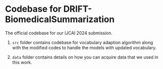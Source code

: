 # Codebase for DRIFT-BiomedicalSummarization
 The official codebase for our IJCAI 2024 submission.

 1.  ```src``` folder contains codebase for vocabulary adaption algorithm along with the modified codes to handle the models with updated vocabulary.

 2. ```data``` folder contains details on how you can acquire data that we used in this work.
